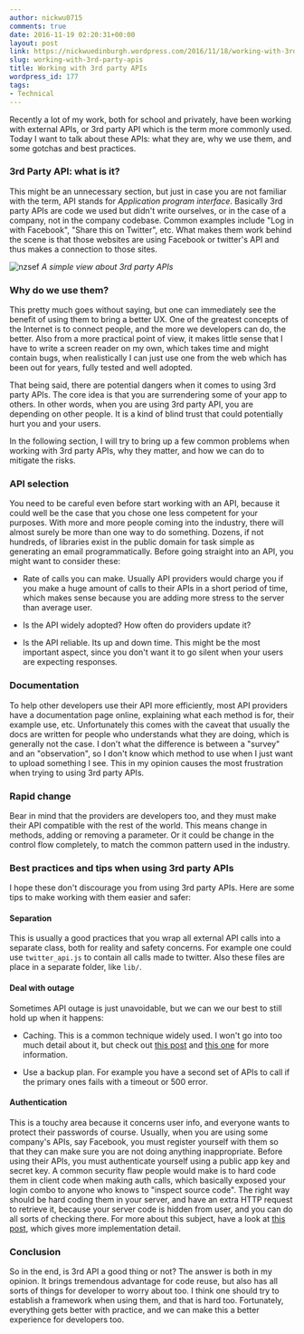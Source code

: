 ```yaml
---
author: nickwu0715
comments: true
date: 2016-11-19 02:20:31+00:00
layout: post
link: https://nickwuedinburgh.wordpress.com/2016/11/18/working-with-3rd-party-apis/
slug: working-with-3rd-party-apis
title: Working with 3rd party APIs
wordpress_id: 177
tags:
- Technical
---
```


Recently a lot of my work, both for school and privately, have been working with external APIs, or 3rd party API which is the term more commonly used. Today I want to talk about these APIs: what they are, why we use them, and some gotchas and best practices.



### 3rd Party API: what is it?



This might be an unnecessary section, but just in case you are not familiar with the term, API stands for _Application program interface_. Basically 3rd party APIs are code we used but didn't write ourselves, or in the case of a company, not in the company codebase. Common examples include "Log in with Facebook", "Share this on Twitter", etc. What makes them work behind the scene is that those websites are using Facebook or twitter's API and thus makes a connection to those sites.



![nzsef](https://nickwuedinburgh.files.wordpress.com/2016/11/nzsef.png)
*A simple view about 3rd party APIs*



### Why do we use them?



This pretty much goes without saying, but one can immediately see the benefit of using them to bring a better UX. One of the greatest concepts of the Internet is to connect people, and the more we developers can do, the better. Also from a more practical point of view, it makes little sense that I have to write a screen reader on my own, which takes time and might contain bugs, when realistically I can just use one from the web which has been out for years, fully tested and well adopted.

That being said, there are potential dangers when it comes to using 3rd party APIs. The core idea is that you are surrendering some of your app to others. In other words, when you are using 3rd party API, you are depending on other people. It is a kind of blind trust that could potentially hurt you and your users.

In the following section, I will try to bring up a few common problems when working with 3rd party APIs, why they matter, and how we can do to mitigate the risks.



### API selection



You need to be careful even before start working with an API, because it could well be the case that you chose one less competent for your purposes. With more and more people coming into the industry, there will almost surely be more than one way to do something. Dozens, if not hundreds, of libraries exist in the public domain for task simple as generating an email programmatically. Before going straight into an API, you might want to consider these:





  * Rate of calls you can make. Usually API providers would charge you if you make a huge amount of calls to their APIs in a short period of time, which makes sense because you are adding more stress to the server than average user.


  * Is the API widely adopted? How often do providers update it?


  * Is the API reliable. Its up and down time. This might be the most important aspect, since you don't want it to go silent when your users are expecting responses.





### Documentation



To help other developers use their API more efficiently, most API providers have a documentation page online, explaining what each method is for, their example use, etc. Unfortunately this comes with the caveat that usually the docs are written for people who understands what they are doing, which is generally not the case. I don't what the difference is between a "survey" and an "observation", so I don't know which method to use when I just want to upload something I see. This in my opinion causes the most frustration when trying to using 3rd party APIs.



### Rapid change



Bear in mind that the providers are developers too, and they must make their API compatible with the rest of the world. This means change in methods, adding or removing a parameter. Or it could be change in the control flow completely, to match the common pattern used in the industry.



### Best practices and tips when using 3rd party APIs



I hope these don't discourage you from using 3rd party APIs. Here are some tips to make working with them easier and safer:



#### Separation



This is usually a good practices that you wrap all external API calls into a separate class, both for reality and safety concerns. For example one could use `twitter_api.js` to contain all calls made to twitter. Also these files are place in a separate folder, like `lib/`.



#### Deal with outage



Sometimes API outage is just unavoidable, but we can we our best to still hold up when it happens:





  * Caching. This is a common technique widely used. I won't go into too much detail about it, but check out [this post](http://blog.smartbear.com/api-load-testing/safeguard-your-application-from-third-party-api-outages/) and [this one](https://www.bluelinemedia.co.uk/blog/entry/web-design/blog/speed-up-third-party-scripts) for more information.


  * Use a backup plan. For example you have a second set of APIs to call if the primary ones fails with a timeout or 500 error.





#### Authentication



This is a touchy area because it concerns user info, and everyone wants to protect their passwords of course. Usually, when you are using some company's APIs, say Facebook, you must register yourself with them so that they can make sure you are not doing anything inappropriate. Before using their APIs, you must authenticate yourself using a public app key and secret key. A common security flaw people would make is to hard code them in client code when making auth calls, which basically exposed your login combo to anyone who knows to "inspect source code". The right way should be hard coding them in your server, and have an extra HTTP request to retrieve it, because your server code is hidden from user, and you can do all sorts of checking there. For more about this subject, have a look at [this post](http://www.theodinproject.com/courses/ruby-on-rails/lessons/working-with-external-apis), which gives more implementation detail.



### Conclusion



So in the end, is 3rd API a good thing or not? The answer is both in my opinion. It brings tremendous advantage for code reuse, but also has all sorts of things for developer to worry about too. I think one should try to establish a framework when using them, and that is hard too. Fortunately, everything gets better with practice, and we can make this a better experience for developers too.
